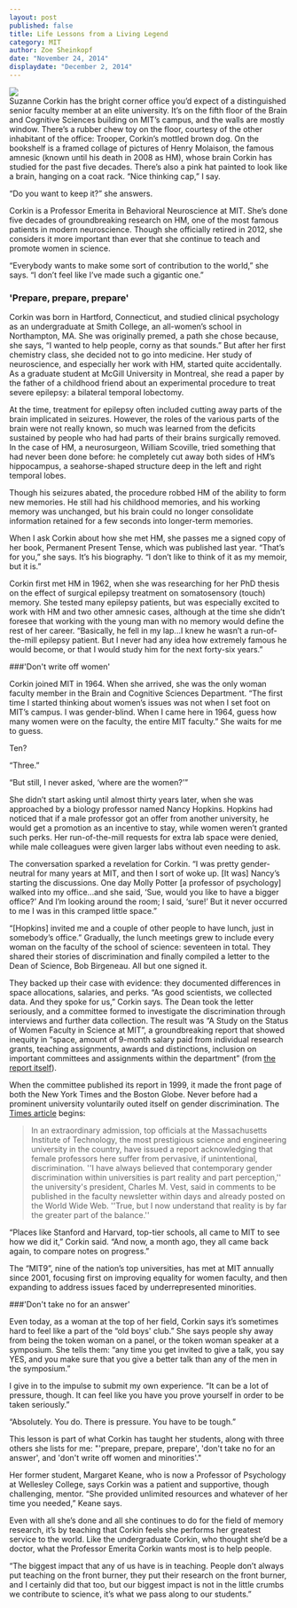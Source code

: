 ```yaml
---
layout: post
published: false
title: Life Lessons from a Living Legend
category: MIT
author: Zoe Sheinkopf
date: "November 24, 2014"
displaydate: "December 2, 2014"
---
```


![](http://newsoffice.mit.edu/sites/mit.edu.newsoffice/files/styles/news_article_image_top_slideshow/public/images/2014/20140128105431-0_0.jpg?itok=5w01ATTq)    
Suzanne Corkin has the bright corner office you’d expect of a distinguished senior faculty member at an elite university. It’s on the fifth floor of the Brain and Cognitive Sciences building on MIT’s campus, and the walls are mostly window. There’s a rubber chew toy on the floor, courtesy of the other inhabitant of the office: Trooper, Corkin’s mottled brown dog. On the bookshelf is a framed collage of pictures of Henry Molaison, the famous amnesic (known until his death in 2008 as HM), whose brain Corkin has studied for the past five decades. There’s also a pink hat painted to look like a brain, hanging on a coat rack. “Nice thinking cap,” I say.

“Do you want to keep it?” she answers.

Corkin is a Professor Emerita in Behavioral Neuroscience at MIT. She’s done five decades of groundbreaking research on HM, one of the most famous patients in modern neuroscience. Though she officially retired in 2012, she considers it more important than ever that she continue to teach and promote women in science. 

“Everybody wants to make some sort of contribution to the world,” she says. “I don’t feel like I’ve made such a gigantic one.”

### 'Prepare, prepare, prepare'

Corkin was born in Hartford, Connecticut, and studied clinical psychology as an undergraduate at Smith College, an all-women’s school in Northampton, MA. She was originally premed, a path she chose because, she says, “I wanted to help people, corny as that sounds.” But after her first chemistry class, she decided not to go into medicine. Her study of neuroscience, and especially her work with HM, started quite accidentally. As a graduate student at McGill University in Montreal, she read a paper by the father of a childhood friend about an experimental procedure to treat severe epilepsy: a bilateral temporal lobectomy.

At the time, treatment for epilepsy often included cutting away parts of the brain implicated in seizures. However, the roles of the various parts of the brain were not really known, so much was learned from the deficits sustained by people who had had parts of their brains surgically removed. In the case of HM, a neurosurgeon, William Scoville, tried something that had never been done before: he completely cut away both sides of HM’s hippocampus, a seahorse-shaped structure deep in the left and right temporal lobes.

Though his seizures abated, the procedure robbed HM of the ability to form new memories. He still had his childhood memories, and his working memory was unchanged, but his brain could no longer consolidate information retained for a few seconds into longer-term memories.

When I ask Corkin about how she met HM, she passes me a signed copy of her book, Permanent Present Tense, which was published last year. “That’s for you,” she says. It’s his biography. “I don’t like to think of it as my memoir, but it is.”

Corkin first met HM in 1962, when she was researching for her PhD thesis on the effect of surgical epilepsy treatment on somatosensory (touch) memory. She tested many epilepsy patients, but was especially excited to work with HM and two other amnesic cases, although at the time she didn’t foresee that working with the young man with no memory would define the rest of her career. “Basically, he fell in my lap...I knew he wasn’t a run-of-the-mill epilepsy patient. But I never had any idea how extremely famous he would become, or that I would study him for the next forty-six years.” 

###'Don't write off women'

Corkin joined MIT in 1964. When she arrived, she was the only woman faculty member in the Brain and Cognitive Sciences Department. “The first time I started thinking about women’s issues was not when I set foot on MIT’s campus. I was gender-blind. When I came here in 1964, guess how many women were on the faculty, the entire MIT faculty.” She waits for me to guess.

Ten?

“Three.”

 “But still, I never asked, ‘where are the women?’” 

She didn’t start asking until almost thirty years later, when she was approached by a biology professor named Nancy Hopkins. Hopkins had noticed that if a male professor got an offer from another university, he would get a promotion as an incentive to stay, while women weren’t granted such perks. Her run-of-the-mill requests for extra lab space were denied, while male colleagues were given larger labs without even needing to ask. 

The conversation sparked a revelation for Corkin. “I was pretty gender-neutral for many years at MIT, and then I sort of woke up. [It was] Nancy’s starting the discussions. One day Molly Potter [a professor of psychology] walked into my office...and she said, ‘Sue, would you like to have a bigger office?’ And I’m looking around the room; I said, ‘sure!’ But it never occurred to me I was in this cramped little space.”

“[Hopkins] invited me and a couple of other people to have lunch, just in somebody’s office.” Gradually, the lunch meetings grew to include every woman on the faculty of the school of science: seventeen in total. They shared their stories of discrimination and finally compiled a letter to the Dean of Science, Bob Birgeneau. All but one signed it.  

They backed up their case with evidence: they documented differences in space allocations, salaries, and perks. “As good scientists, we collected data. And they spoke for us,” Corkin says. The Dean took the letter seriously, and a committee formed to investigate the discrimination through interviews and further data collection. The result was “A Study on the Status of Women Faculty in Science at MIT”, a groundbreaking report that showed inequity in “space, amount of 9-month salary paid from individual research grants, teaching assignments, awards and distinctions, inclusion on important committees and assignments within the department” (from [the report itself](http://web.mit.edu/fnl/women/women.html)). 

When the committee published its report in 1999, it made the front page of both the New York Times and the Boston Globe. Never before had a prominent university voluntarily outed itself on gender discrimination. The [Times article](http://www.nytimes.com/1999/03/23/us/mit-admits-discrimination-against-female-professors.html) begins:

>In an extraordinary admission, top officials at the Massachusetts Institute of Technology, the most prestigious science and engineering university in the country, have issued a report acknowledging that female professors here suffer from pervasive, if unintentional, discrimination.
''I have always believed that contemporary gender discrimination within universities is part reality and part perception,'' the university's president, Charles M. Vest, said in comments to be published in the faculty newsletter within days and already posted on the World Wide Web. ''True, but I now understand that reality is by far the greater part of the balance.''

“Places like Stanford and Harvard, top-tier schools, all came to MIT to see how we did it,” Corkin said. “And now, a month ago, they all came back again, to compare notes on progress.”

The “MIT9”, nine of the nation’s top universities, has met at MIT annually since 2001, focusing first on improving equality for women faculty, and then expanding to address issues faced by underrepresented minorities.

###'Don't take no for an answer'

Even today, as a woman at the top of her field, Corkin says it’s sometimes hard to feel like a part of the “old boys' club.” She says people shy away from being the token woman on a panel, or the token woman speaker at a symposium. She tells them: “any time you get invited to give a talk, you say YES, and you make sure that you give a better talk than any of the men in the symposium.”

I give in to the impulse to submit my own experience. “It can be a lot of pressure, though. It can feel like you have you prove yourself in order to be taken seriously.”

“Absolutely. You do. There is pressure. You have to be tough.”

This lesson is part of what Corkin has taught her students, along with three others she lists for me: "'prepare, prepare, prepare', 'don't take no for an answer', and 'don't write off women and minorities'." 

Her former student, Margaret Keane, who is now a Professor of Psychology at Wellesley College, says Corkin was a patient and supportive, though challenging, mentor. “She provided unlimited resources and whatever of her time you needed,” Keane says.

Even with all she’s done and all she continues to do for the field of memory research, it’s by teaching that Corkin feels she performs her greatest service to the world. Like the undergraduate Corkin, who thought she’d be a doctor, what the Professor Emerita Corkin wants most is to help people.

“The biggest impact that any of us have is in teaching. People don’t always put teaching on the front burner, they put their research on the front burner, and I certainly did that too, but our biggest impact is not in the little crumbs we contribute to science, it’s what we pass along to our students.”